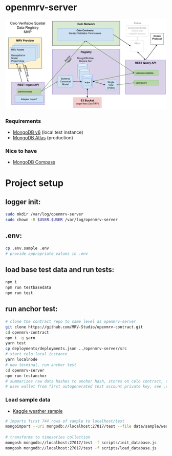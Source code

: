 # openmrv-server
![diagram](assets/diagram.png)
### Requirements 
- [MongoDB v6](https://www.mongodb.com/docs/manual/administration/install-enterprise) (local test instance)
- [MongoDB Atlas](https://www.mongodb.com/basics/mongodb-atlas-tutorial) (production)
### Nice to have 
- [MongoDB Compass](https://www.mongodb.com/products/compass)

# Project setup
## logger init:
```sh
sudo mkdir /var/log/openmrv-server
sudo chown -R $USER.$USER /var/log/openmrv-server
```
## .env:
```sh
cp .env.sample .env
# provide appropriate values in .env
```
## load base test data and run tests:
```sh
npm i
npm run testbasedata
npm run test
```
## run anchor test:
```sh
# clone the contract repo to same level as openmrv-server
git clone https://github.com/MRV-Studio/openmrv-contract.git
cd openmrv-contract
npm i -g yarn
yarn test
cp deployments/deployments.json ../openmrv-server/src
# start celo local instance
yarn localnode
# new terminal, run anchor test
cd openmrv-server
npm run testanchor
# summarizes raw data hashes to anchor hash, stores on celo contract, stores both anchor hash and transaction hash on mongo for subsequent validation
# uses wallet from first autogenerated test account private key, see .env.sample and add to .env
```

### Load sample data
- [Kaggle weather sample](https://www.kaggle.com/datasets/rober2598/madrid-weather-dataset-by-hours-20192022)

```sh
# imports first 744 rows of sample to localhost/test
mongoimport --uri mongodb://localhost:27017/test --file data/sample/weather_madrid_2019-2022.csv --type csv --collection sample_weather_source --headerline --drop

# transforms to timeseries collection
mongosh mongodb://localhost:27017/test -f scripts/init_database.js
mongosh mongodb://localhost:27017/test -f scripts/load_database.js
```

